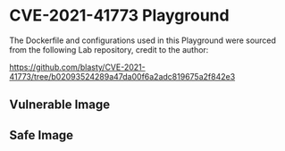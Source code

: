 # CVE-2021-41773 Playground

The Dockerfile and configurations used in this Playground were sourced from the following Lab repository, credit to the author:

https://github.com/blasty/CVE-2021-41773/tree/b02093524289a47da00f6a2adc819675a2f842e3

 
## Vulnerable Image




## Safe Image